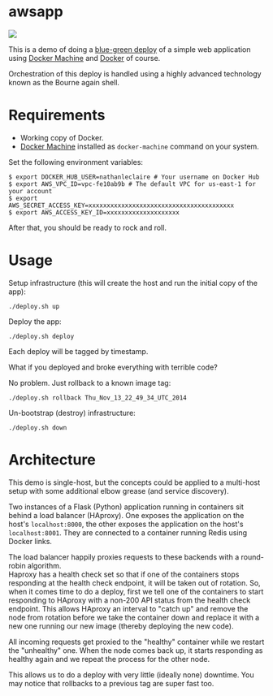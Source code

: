 # awsapp 

![](https://cloud.githubusercontent.com/assets/1476820/5850721/9fde0662-a1af-11e4-9615-3fa3b634bbab.png)

This is a demo of doing a [blue-green
deploy](http://martinfowler.com/bliki/BlueGreenDeployment.html) of a simple web
application using [Docker Machine](https://github.com/docker/machine) and
[Docker](https://github.com/docker/docker) of course.

Orchestration of this deploy is handled using a highly advanced technology known
as the Bourne again shell.

# Requirements

- Working copy of Docker.
- [Docker Machine](https://github.com/docker/machine) installed as `docker-machine` command on your system.

Set the following environment variables:

```
$ export DOCKER_HUB_USER=nathanleclaire # Your username on Docker Hub
$ export AWS_VPC_ID=vpc-fe10ab9b # The default VPC for us-east-1 for your account
$ export AWS_SECRET_ACCESS_KEY=xxxxxxxxxxxxxxxxxxxxxxxxxxxxxxxxxxxxxxxx
$ export AWS_ACCESS_KEY_ID=xxxxxxxxxxxxxxxxxxxx
```

After that, you should be ready to rock and roll.

# Usage

Setup infrastructure (this will create the host and run the initial copy of the
app):

``` 
./deploy.sh up 
```

Deploy the app:

``` 
./deploy.sh deploy 
```

Each deploy will be tagged by timestamp.

What if you deployed and broke everything with terrible code?

No problem.  Just rollback to a known image tag:

``` 
./deploy.sh rollback Thu_Nov_13_22_49_34_UTC_2014 
```

Un-bootstrap (destroy) infrastructure:

``` 
./deploy.sh down 
```

# Architecture

This demo is single-host, but the concepts could be applied to a multi-host
setup with some additional elbow grease (and service discovery).

Two instances of a Flask (Python) application running in containers sit behind a
load balancer (HAproxy).  One exposes the application on the host's
`localhost:8000`, the other exposes the application on the host's
`localhost:8001`.  They are connected to a container running Redis using Docker
links.  

The load balancer happily proxies requests to these backends with a round-robin algorithm.  
Haproxy has a health check set so that if one of the containers stops responding 
at the health check endpoint, it will be taken out of rotation.  So, when it
comes time to do a deploy, first we tell one of the containers to start
responding to HAproxy with a non-200 API status from the health check endpoint.
This allows HAproxy an interval to "catch up" and remove the node from rotation
before we take the container down and replace it with a new one running our new
image (thereby deploying the new code).

All incoming requests get proxied to the "healthy" container while we restart
the "unhealthy" one.  When the node comes back up, it starts responding as
healthy again and we repeat the process for the other node.

This allows us to do a deploy with very little (ideally none) downtime.  You may 
notice that rollbacks to a previous tag are super fast too.
